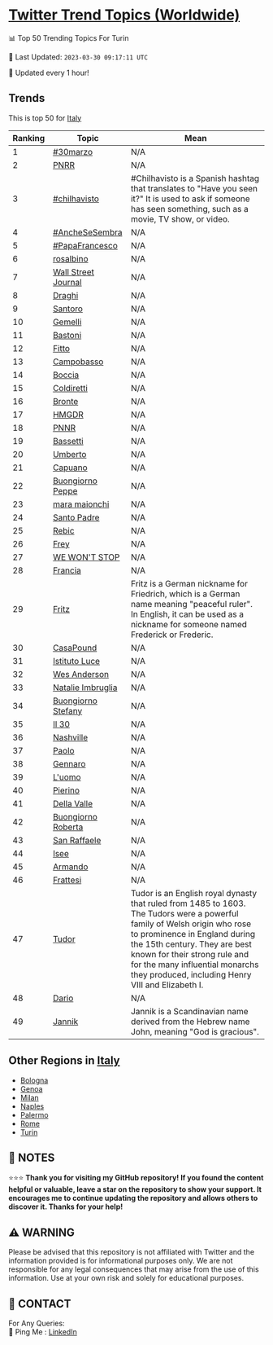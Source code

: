 [Twitter Trend Topics (Worldwide)](https://github.com/ErcinDedeoglu/Twitter-Trend-Topics)
==========


📊 Top 50 Trending Topics For Turin

📆 Last Updated: `2023-03-30 09:17:11 UTC`

🔧 Updated every 1 hour!


## Trends

This is top 50 for [Italy](</Italy>)

| Ranking | Topic | Mean |
| ------- | ------------ | ------------ |
| 1 | [#30marzo](http://twitter.com/search?q=%2330marzo) | N/A |
| 2 | [PNRR](http://twitter.com/search?q=PNRR) | N/A |
| 3 | [#chilhavisto](http://twitter.com/search?q=%23chilhavisto) | #Chilhavisto is a Spanish hashtag that translates to "Have you seen it?" It is used to ask if someone has seen something, such as a movie, TV show, or video. |
| 4 | [#AncheSeSembra](http://twitter.com/search?q=%23AncheSeSembra) | N/A |
| 5 | [#PapaFrancesco](http://twitter.com/search?q=%23PapaFrancesco) | N/A |
| 6 | [rosalbino](http://twitter.com/search?q=rosalbino) | N/A |
| 7 | [Wall Street Journal](http://twitter.com/search?q=Wall+Street+Journal) | N/A |
| 8 | [Draghi](http://twitter.com/search?q=Draghi) | N/A |
| 9 | [Santoro](http://twitter.com/search?q=Santoro) | N/A |
| 10 | [Gemelli](http://twitter.com/search?q=Gemelli) | N/A |
| 11 | [Bastoni](http://twitter.com/search?q=Bastoni) | N/A |
| 12 | [Fitto](http://twitter.com/search?q=Fitto) | N/A |
| 13 | [Campobasso](http://twitter.com/search?q=Campobasso) | N/A |
| 14 | [Boccia](http://twitter.com/search?q=Boccia) | N/A |
| 15 | [Coldiretti](http://twitter.com/search?q=Coldiretti) | N/A |
| 16 | [Bronte](http://twitter.com/search?q=Bronte) | N/A |
| 17 | [HMGDR](http://twitter.com/search?q=HMGDR) | N/A |
| 18 | [PNNR](http://twitter.com/search?q=PNNR) | N/A |
| 19 | [Bassetti](http://twitter.com/search?q=Bassetti) | N/A |
| 20 | [Umberto](http://twitter.com/search?q=Umberto) | N/A |
| 21 | [Capuano](http://twitter.com/search?q=Capuano) | N/A |
| 22 | [Buongiorno Peppe](http://twitter.com/search?q=Buongiorno+Peppe) | N/A |
| 23 | [mara maionchi](http://twitter.com/search?q=mara+maionchi) | N/A |
| 24 | [Santo Padre](http://twitter.com/search?q=Santo+Padre) | N/A |
| 25 | [Rebic](http://twitter.com/search?q=Rebic) | N/A |
| 26 | [Frey](http://twitter.com/search?q=Frey) | N/A |
| 27 | [WE WON'T STOP](http://twitter.com/search?q=WE+WON%27T+STOP) | N/A |
| 28 | [Francia](http://twitter.com/search?q=Francia) | N/A |
| 29 | [Fritz](http://twitter.com/search?q=Fritz) | Fritz is a German nickname for Friedrich, which is a German name meaning "peaceful ruler". In English, it can be used as a nickname for someone named Frederick or Frederic. |
| 30 | [CasaPound](http://twitter.com/search?q=CasaPound) | N/A |
| 31 | [Istituto Luce](http://twitter.com/search?q=Istituto+Luce) | N/A |
| 32 | [Wes Anderson](http://twitter.com/search?q=Wes+Anderson) | N/A |
| 33 | [Natalie Imbruglia](http://twitter.com/search?q=Natalie+Imbruglia) | N/A |
| 34 | [Buongiorno Stefany](http://twitter.com/search?q=Buongiorno+Stefany) | N/A |
| 35 | [Il 30](http://twitter.com/search?q=Il+30) | N/A |
| 36 | [Nashville](http://twitter.com/search?q=Nashville) | N/A |
| 37 | [Paolo](http://twitter.com/search?q=Paolo) | N/A |
| 38 | [Gennaro](http://twitter.com/search?q=Gennaro) | N/A |
| 39 | [L'uomo](http://twitter.com/search?q=L%27uomo) | N/A |
| 40 | [Pierino](http://twitter.com/search?q=Pierino) | N/A |
| 41 | [Della Valle](http://twitter.com/search?q=Della+Valle) | N/A |
| 42 | [Buongiorno Roberta](http://twitter.com/search?q=Buongiorno+Roberta) | N/A |
| 43 | [San Raffaele](http://twitter.com/search?q=San+Raffaele) | N/A |
| 44 | [Isee](http://twitter.com/search?q=Isee) | N/A |
| 45 | [Armando](http://twitter.com/search?q=Armando) | N/A |
| 46 | [Frattesi](http://twitter.com/search?q=Frattesi) | N/A |
| 47 | [Tudor](http://twitter.com/search?q=Tudor) | Tudor is an English royal dynasty that ruled from 1485 to 1603. The Tudors were a powerful family of Welsh origin who rose to prominence in England during the 15th century. They are best known for their strong rule and for the many influential monarchs they produced, including Henry VIII and Elizabeth I. |
| 48 | [Dario](http://twitter.com/search?q=Dario) | N/A |
| 49 | [Jannik](http://twitter.com/search?q=Jannik) | Jannik is a Scandinavian name derived from the Hebrew name John, meaning "God is gracious". |



## Other Regions in [Italy](</Italy>)

* [Bologna](</Italy/Bologna.md>)
* [Genoa](</Italy/Genoa.md>)
* [Milan](</Italy/Milan.md>)
* [Naples](</Italy/Naples.md>)
* [Palermo](</Italy/Palermo.md>)
* [Rome](</Italy/Rome.md>)
* [Turin](</Italy/Turin.md>)



## 📝 NOTES

⭐⭐⭐ **Thank you for visiting my GitHub repository! If you found the content helpful or valuable, leave a star on the repository to show your support. It encourages me to continue updating the repository and allows others to discover it. Thanks for your help!**


## ⚠️ WARNING

Please be advised that this repository is not affiliated with Twitter and the information provided is for informational purposes only. We are not responsible for any legal consequences that may arise from the use of this information. Use at your own risk and solely for educational purposes.


## 📨 CONTACT

 For Any Queries:  
            🏓 Ping Me : [LinkedIn](https://www.linkedin.com/in/ercindedeoglu/)
